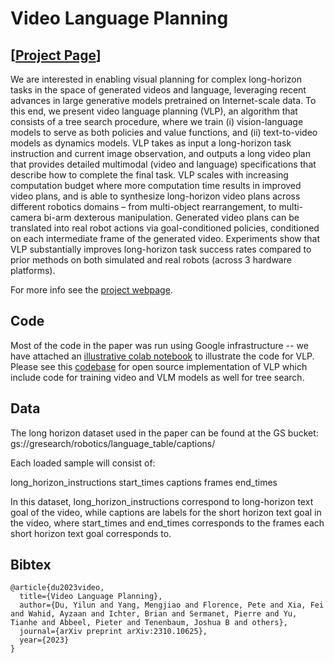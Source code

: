 # Video Language Planning
## [<a href="https://video-language-planning.github.io/" target="_blank">Project Page</a>]

[//]: # (### Abstract)

We are interested in enabling visual planning for complex long-horizon tasks in the space of generated videos and language, leveraging recent advances in large generative models pretrained on Internet-scale data. To this end, we present video language planning (VLP), an algorithm that consists of a tree search procedure, where we train (i) vision-language models to serve as both policies and value functions, and (ii) text-to-video models as dynamics models. VLP takes as input a long-horizon task instruction and current image observation, and outputs a long video plan that provides detailed multimodal (video and language) specifications that describe how to complete the final task. VLP scales with increasing computation budget where more computation time results in improved video plans, and is able to synthesize long-horizon video plans across different robotics domains – from multi-object rearrangement, to multi-camera bi-arm dexterous manipulation. Generated video plans can be translated into real robot actions via goal-conditioned policies, conditioned on each intermediate frame of the generated video. Experiments show that VLP substantially improves long-horizon task success rates compared to prior methods on both simulated and real robots (across 3 hardware platforms).

For more info see the [project webpage](https://video-language-planning.github.io/).

## Code

Most of the code in the paper was run using Google infrastructure -- we have attached an [illustrative colab notebook](https://github.com/video-language-planning/vlp_code/blob/master/example.ipynb) to illustrate the code for VLP. Please see this [codebase](https://github.com/UMass-Foundation-Model/COMBO/) for open source implementation of VLP which include code for training video and VLM models as well for tree search.

## Data

The long horizon dataset used in the paper can be found at the GS bucket: gs://gresearch/robotics/language_table/captions/

Each loaded sample will consist of:

long_horizon_instructions
start_times
captions
frames
end_times

In this dataset, long_horizon_instructions correspond to long-horizon text goal of the video, while captions are labels for
the short horizon text goal in the video, where start_times and end_times corresponds to the frames each short horizon text
goal corresponds to.

## Bibtex

```
@article{du2023video,
  title={Video Language Planning},
  author={Du, Yilun and Yang, Mengjiao and Florence, Pete and Xia, Fei and Wahid, Ayzaan and Ichter, Brian and Sermanet, Pierre and Yu, Tianhe and Abbeel, Pieter and Tenenbaum, Joshua B and others},
  journal={arXiv preprint arXiv:2310.10625},
  year={2023}
}
```
